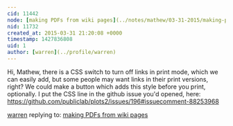 ```yaml
---
cid: 11442
node: [making PDFs from wiki pages](../notes/mathew/03-31-2015/making-pdfs-from-wiki-pages)
nid: 11732
created_at: 2015-03-31 21:20:08 +0000
timestamp: 1427836808
uid: 1
author: [warren](../profile/warren)
---
```


Hi, Mathew, there is a CSS switch to turn off links in print mode, which we can easily add, but some people may want links in their print versions, right? We could make a button which adds this style before you print, optionally. I put the CSS line in the github issue you'd opened, here: https://github.com/publiclab/plots2/issues/196#issuecomment-88253968

[warren](../profile/warren) replying to: [making PDFs from wiki pages](../notes/mathew/03-31-2015/making-pdfs-from-wiki-pages)

